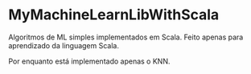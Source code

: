 # MyMachineLearnLibWithScala

Algoritmos de ML simples implementados em Scala. Feito apenas para aprendizado da linguagem Scala.

Por enquanto está implementado apenas o KNN.

